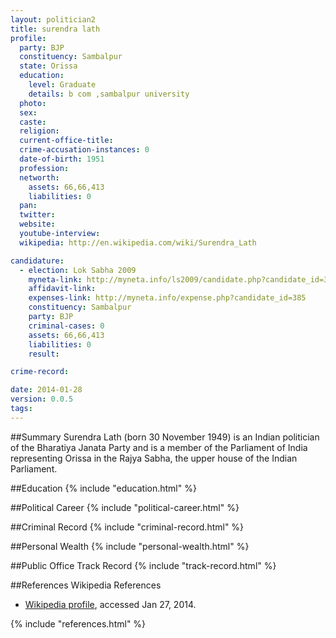 ```yaml
---
layout: politician2
title: surendra lath
profile: 
  party: BJP
  constituency: Sambalpur
  state: Orissa
  education: 
    level: Graduate
    details: b com ,sambalpur university
  photo: 
  sex: 
  caste: 
  religion: 
  current-office-title: 
  crime-accusation-instances: 0
  date-of-birth: 1951
  profession: 
  networth: 
    assets: 66,66,413
    liabilities: 0
  pan: 
  twitter: 
  website: 
  youtube-interview: 
  wikipedia: http://en.wikipedia.com/wiki/Surendra_Lath

candidature: 
  - election: Lok Sabha 2009
    myneta-link: http://myneta.info/ls2009/candidate.php?candidate_id=385
    affidavit-link: 
    expenses-link: http://myneta.info/expense.php?candidate_id=385
    constituency: Sambalpur 
    party: BJP
    criminal-cases: 0
    assets: 66,66,413
    liabilities: 0
    result:  

crime-record: 

date: 2014-01-28
version: 0.0.5
tags: 
---
```

##Summary
Surendra Lath (born 30 November 1949) is an Indian politician of the Bharatiya Janata Party and is a member of the Parliament of India representing Orissa in the Rajya Sabha, the upper house of the Indian Parliament.


##Education
{% include "education.html" %}


##Political Career
{% include "political-career.html" %}


##Criminal Record
{% include "criminal-record.html" %}


##Personal Wealth
{% include "personal-wealth.html" %}


##Public Office Track Record
{% include "track-record.html" %}


##References
Wikipedia References
- [Wikipedia profile]({{page.profile.wikipedia}}), accessed Jan 27, 2014.



{% include "references.html" %}